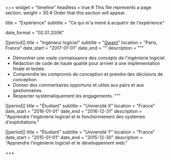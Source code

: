 +++
widget = "timeline"
headless = true  # This file represents a page section.
weight = 30  # Order that this section will appear.

title = "Expérience"
subtitle = "Ce qui m'a mené à acquérir de l'expérience"

date_format = "02.01.2006"

[[period]]
  title = "Ingénieur logiciel"
  subtitle = "[Qwant](https://www.qwant.fr)"
  location = "Paris, France"
  date_start = "2017-01-01"
  date_end = ""
  description = """
* Démontrer une vaste connaissance des concepts de l'ingénierie logiciel.
* Rédaction de code de haute qualité pour arriver à une implémentation finale et testée.
* Comprendre les compromis de conception et prendre des décisions de conception.
* Donner des commentaires opportuns et utiles aux pairs et aux gestionnaires.
* Respecter systématiquement les engagements.
  """

[[period]]
  title = "Étudiant"
  subtitle = "Université X"
  location = "France"
  date_start = "2016-01-01"
  date_end = "2016-12-31"
  description = "Apprendre l'ingénierie logiciel et le fonctionnement des systèmes d'exploitations."

[[period]]
  title = "Étudiant"
  subtitle = "Université Y"
  location = "France"
  date_start = "2015-01-01"
  date_end = "2015-12-30"
  description = "Apprendre l'ingénierie logiciel et le développement web."
  
+++